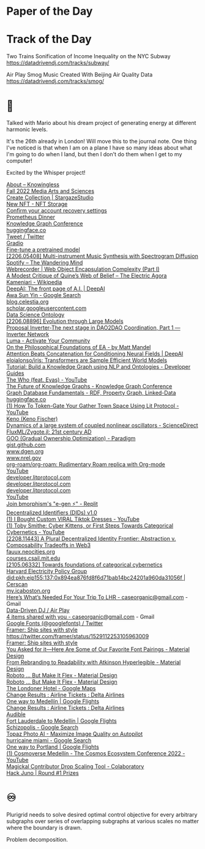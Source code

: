 # Paper of the Day
# Track of the Day
Two Trains
Sonification of Income Inequality on the NYC Subway
https://datadrivendj.com/tracks/subway/

Air Play
Smog Music Created With Beijing Air Quality Data
https://datadrivendj.com/tracks/smog/

# 🍉
Talked with Mario about his dream project of generating energy at different harmonic levels. 

It's the 26th already in London! Will move this to the journal note. 
One thing I've noticed is that when I am on a plane I have so many ideas about what I'm going to do when I land, but then I don't do them when I get to my computer! 

Excited by the Whisper project! 

<a href="https://knowingless.com/about/">About &ndash; Knowingless</a><br/>
<a href="http://student.mit.edu/catalog/mMASa.html">Fall 2022 Media Arts and Sciences</a><br/>
<a href="https://studio.publicawesome.dev/collections/create/">Create Collection | StargazeStudio</a><br/>
<a href="https://nft.storage/new-file/">New NFT - NFT Storage</a><br/>
<a href="https://github.com/LIT-Protocol/lit-oauth">Confirm your account recovery settings</a><br/>
<a href="https://lu.ma/c3dpqomz">Prometheus Dinner</a><br/>
<a href="https://watch.knowledgegraph.tech/">Knowledge Graph Conference</a><br/>
<a href="https://huggingface.co/spaces/anaxagoras7/gauravgs-text-summarizer">huggingface.co</a><br/>
<a href="https://twitter.com/bmorphism/status/1564229020073439232?s=20">Tweet / Twitter</a><br/>
<a href="https://gradio.app/">Gradio</a><br/>
<a href="https://huggingface.co/docs/transformers/training">Fine-tune a pretrained model</a><br/>
<a href="https://arxiv.org/abs/2206.05408">[2206.05408] Multi-instrument Music Synthesis with Spectrogram Diffusion</a><br/>
<a href="https://open.spotify.com/album/2dKa9eIC7CUJTmbOyRxXKh">Spotify &ndash; The Wandering Mind</a><br/>
<a href="https://webrecorder.net/2020/11/09/encapsulation-complexity.html">Webrecorder | Web Object Encapsulation Complexity (Part I)</a><br/>
<a href="https://theelectricagora.com/2016/12/07/a-modest-critique-of-quines-web-of-belief/amp/">A Modest Critique of Quine&rsquo;s Web of Belief &ndash; The Electric Agora</a><br/>
<a href="https://en.wikipedia.org/wiki/Kameniari">Kameniari - Wikipedia</a><br/>
<a href="https://deepai.org/">DeepAI: The front page of A.I. | DeepAI</a><br/>
<a href="https://www.google.com/search?q=Awa+Sun+Yin&rlz=1C5CHFA_enUS890US890&oq=Awa+Sun+Yin&aqs=chrome..69i57.244j0j7&sourceid=chrome&ie=UTF-8">Awa Sun Yin - Google Search</a><br/>
<a href="https://blog.celestia.org/introducing-modular-fellows/">blog.celestia.org</a><br/>
<a href="http://scholar.googleusercontent.com/scholar?q=cache%3AU3k7myO6ACIJ%3Ascholar.google.com%2F%20%22Alexander%20Karp%22%20frankfurt&hl=en&as_sdt=1%2C5">scholar.googleusercontent.com</a><br/>
<a href="https://www.datascienceontology.org/browse/concepts">Data Science Ontology</a><br/>
<a href="https://arxiv.org/abs/2206.08896">[2206.08896] Evolution through Large Models</a><br/>
<a href="https://mirror.xyz/0x0966262125B5E01B5D77B862830a341419BC2872/y-aaFWpbogZt5jWGqu6sVlOG-fKh0p-5V6l2o01yyy0">Proposal Inverter-The next stage in DAO2DAO Coordination, Part 1 &mdash; Inverter Network</a><br/>
<a href="https://lu.ma/">Luma - Activate Your Community</a><br/>
<a href="https://mandel.substack.com/p/on-the-philosophical-foundations">On the Philosophical Foundations of EA - by Matt Mandel</a><br/>
<a href="https://deepai.org/publication/attention-beats-concatenation-for-conditioning-neural-fields">Attention Beats Concatenation for Conditioning Neural Fields | DeepAI</a><br/>
<a href="https://github.com/eloialonso/iris">eloialonso/iris: Transformers are Sample Efficient World Models</a><br/>
<a href="https://neo4j.com/developer/graph-data-science/build-knowledge-graph-nlp-ontologies/">Tutorial: Build a Knowledge Graph using NLP and Ontologies - Developer Guides</a><br/>
<a href="https://www.youtube.com/watch?v=5mkZlkz_Wbo">The Who (feat. Eyas) - YouTube</a><br/>
<a href="https://watch.knowledgegraph.tech/videos/the-future-of-knowledge-graphs">The Future of Knowledge Graphs - Knowledge Graph Conference</a><br/>
<a href="https://terminusdb.com/blog/graph-database-fundamentals/">Graph Database Fundamentals - RDF, Property Graph, Linked-Data</a><br/>
<a href="https://huggingface.co/docs/transformers/model_doc/bloom">huggingface.co</a><br/>
<a href="https://www.youtube.com/watch?v=kDpKhMUNuqE">(1) How To Token-Gate Your Gather Town Space Using Lit Protocol - YouTube</a><br/>
<a href="https://github.com/Keno">Keno (Keno Fischer)</a><br/>
<a href="https://www.sciencedirect.com/science/article/abs/pii/016727899190129W">Dynamics of a large system of coupled nonlinear oscillators - ScienceDirect</a><br/>
<a href="https://github.com/FluxML/Zygote.jl">FluxML/Zygote.jl: 21st century AD</a><br/>
<a href="https://www.paradigm.xyz/2022/09/goo">GOO (Gradual Ownership Optimization) - Paradigm</a><br/>
<a href="https://gist.github.com/ChrisRackauckas/cc6ac746e2dfd285c28e0584a2bfd320">gist.github.com</a><br/>
<a href="https://www.dgen.org/">www.dgen.org</a><br/>
<a href="https://www.nrel.gov/analysis/dgen/">www.nrel.gov</a><br/>
<a href="https://github.com/org-roam/org-roam">org-roam/org-roam: Rudimentary Roam replica with Org-mode</a><br/>
<a href="https://www.youtube.com/watch?v=kDpKhMUNuqE">YouTube</a><br/>
<a href="https://developer.litprotocol.com/accesscontrolconditions/cosmosconditions/">developer.litprotocol.com</a><br/>
<a href="https://developer.litprotocol.com/ToolsAndExamples/bundlrxarweave">developer.litprotocol.com</a><br/>
<a href="https://developer.litprotocol.com/ToolsAndExamples/bundlrxarweave">developer.litprotocol.com</a><br/>
<a href="https://www.youtube.com/watch?v=QGW73VHjJFQ">YouTube</a><br/>
<a href="https://replit.com/login">Join bmorphism&#39;s &quot;e-gen &#9889;&#65039;&quot; - Replit</a><br/>
<a href="https://www.w3.org/TR/did-core/">Decentralized Identifiers (DIDs) v1.0</a><br/>
<a href="https://www.youtube.com/watch?v=Qw5r_pJvP0Q">(1) I Bought Custom VIRAL Tiktok Dresses - YouTube</a><br/>
<a href="https://www.youtube.com/watch?v=y82hKxDeT6w">(1) Toby Smithe: Cyber Kittens, or First Steps Towards Categorical Cybernetics - YouTube</a><br/>
<a href="https://arxiv.org/abs/2208.11443">[2208.11443] A Plural Decentralized Identity Frontier: Abstraction v. Composability Tradeoffs in Web3</a><br/>
<a href="https://fauux.neocities.org/noise.html">fauux.neocities.org</a><br/>
<a href="https://courses.csail.mit.edu/6.851/spring21/lectures/">courses.csail.mit.edu</a><br/>
<a href="https://arxiv.org/abs/2105.06332">[2105.06332] Towards foundations of categorical cybernetics</a><br/>
<a href="https://hepg.hks.harvard.edu/">Harvard Electricity Policy Group</a><br/>
<a href="https://cerscan.com/mainnet/profile/did:pkh:eip155:137:0x894ea876fd8f6d71bab14bc24201a960da31056f">did:pkh:eip155:137:0x894ea876fd8f6d71bab14bc24201a960da31056f | Cerscan</a><br/>
<a href="https://my.icaboston.org/5305/5690">my.icaboston.org</a><br/>
<a href="https://mail.google.com/mail/u/0/#search/delta+lhr/FMfcgzGqQcrBrGVPRcJLsDSMJqLBxFTg">Here&rsquo;s What&rsquo;s Needed For Your Trip To LHR - caseorganic@gmail.com - Gmail</a><br/>
<a href="https://datadrivendj.com/tracks/smog/">Data-Driven DJ / Air Play</a><br/>
<a href="https://mail.google.com/mail/u/0/#inbox/FMfcgzGqQmMRxnbbHWTtxfNNBLbRGbKn">4 items shared with you - caseorganic@gmail.com - Gmail</a><br/>
<a href="https://twitter.com/googlefonts">Google Fonts (@googlefonts) / Twitter</a><br/>
<a href="https://www.framer.com/">Framer: Ship sites with style</a><br/>
<a href="https://twitter.com/framer/status/1529112253105963009">https://twitter.com/framer/status/1529112253105963009</a><br/>
<a href="https://www.framer.com/?utm_source=twitter&utm_medium=social&utm_campaign=sites-launch">Framer: Ship sites with style</a><br/>
<a href="https://material.io/blog/google-fonts-pairing-figma">You Asked for it&mdash;Here Are Some of Our Favorite Font Pairings - Material Design</a><br/>
<a href="https://material.io/blog/atkinson-hyperlegible-design">From Rebranding to Readability with Atkinson Hyperlegible - Material Design</a><br/>
<a href="https://material.io/blog/roboto-flex">Roboto &hellip; But Make It Flex - Material Design</a><br/>
<a href="https://material.io/blog/roboto-flex">Roboto &hellip; But Make It Flex - Material Design</a><br/>
<a href="https://www.google.com/maps/place/The+Londoner+Hotel/@51.5098657,-0.1324018,17z/data=!3m1!4b1!4m8!3m7!1s0x487605490157e0e3:0xd97f513bf2127b73!5m2!4m1!1i2!8m2!3d51.5098624!4d-0.1302131">The Londoner Hotel - Google Maps</a><br/>
<a href="https://www.delta.com/reshop/change-results?cacheKeySuffix=1547d2dc-2a26-4e66-b958-f95c7c8f2871">Change Results : Airline Tickets : Delta Airlines</a><br/>
<a href="https://www.google.com/travel/flights/booking?tfs=CBwQAhpOag0IAxIJL20vMDJfMjg2EgoyMDIyLTA5LTI4cg0IAhIJL20vMDF4XzZzIiAKA0pGSxIKMjAyMi0wOS0yOBoDTURFKgJBQTIEMjE2NSgAcAGCAQsI____________AUABSAGYAQKyAQsSCS9tLzAxeF82cw&tfu=CmxDalJJZFRkMlJUUTFXVXhxTUdkQmQxWkdSR2RDUnkwdExTMHRMUzB0ZDNOallXRXlNVUZCUVVGQlIwMTRjMVJuU2xKeVMwRkJFZ1pCUVRJeE5qVWFDd2lUb2dnUUFob0RSMEpRT0J4d21JQUoSAggB&hl=en-US&gl=US&curr=USD">One way to Medell&iacute;n | Google Flights</a><br/>
<a href="https://www.delta.com/reshop/change-results?cacheKeySuffix=5ae41f60-3c03-4d04-aa95-77d827976eca">Change Results : Airline Tickets : Delta Airlines</a><br/>
<a href="https://www.audible.com/">Audible</a><br/>
<a href="https://www.google.com/travel/flights/search?tfs=CBwQAhoragwIAxIIL20vMHJqMHoSCjIwMjItMDktMjhyDQgCEgkvbS8wMXhfNnMoAHABggELCP___________wFAAUgBmAEC">Fort Lauderdale to Medell&iacute;n | Google Flights</a><br/>
<a href="https://www.google.com/search?q=Schizopolis&rlz=1C5CHFA_enUS890US890&sxsrf=ALiCzsaitOP2HixvPtrH_NfH9Rq9Qb0crA:1664202368150&source=lnms&tbm=vid&sa=X&ved=2ahUKEwijqPP31LL6AhWUiFwKHRKbCQ4Q_AUoAXoECAMQAw&biw=1209&bih=613&dpr=2.5">Schizopolis - Google Search</a><br/>
<a href="https://www.topazlabs.com/topaz-photo-ai?utm_source=fb&utm_medium=cpc%0A&utm_campaign=Meta-Test-US-PROS-PHOTO_AI_SALE-September_2022&utm_content=PROS-M%2FF-25_64-WeddingPhotography_Videography&utm_term=SALE-PHOTO_AI-Sponsored_Post&attribution=true&fbclid=IwAR1swMJV3flv-ibYmsGXmyZuiJMlM3mqr1AaIE-uO-GIY1FdtvnoBufj3eY">Topaz Photo AI - Maximize Image Quality on Autopilot</a><br/>
<a href="https://www.google.com/search?q=hurricaine+miami&rlz=1C5CHFA_enUS890US890&oq=hurricaine+&aqs=chrome.0.69i59j69i57j0i3i10l2j0i10i131i433j0i131i433j0i10i131i433j69i60.1651j0j4&sourceid=chrome&ie=UTF-8">hurricaine miami - Google Search</a><br/>
<a href="https://www.google.com/travel/flights/booking?tfs=CBwQAhqKAWoHCAESA01ERRIKMjAyMi0xMC0wM3IOCAMSCi9tLzAyZnJoYmMiIAoDTURFEgoyMDIyLTEwLTAzGgNNSUEqAkFBMgQxMTQxIh8KA01JQRIKMjAyMi0xMC0wMxoDREZXKgJBQTIDODY3IiAKA0RGVxIKMjAyMi0xMC0wMxoDUERYKgJBQTIEMjQ5NnABggELCP___________wFAAUgBmAEC&tfu=CoABQ2pSSVNXSmtNMkkzWTBoWVRqaEJlRXBaTlhkQ1J5MHRMUzB0TFMwdExYZHpZbVIzTTBGQlFVRkJSMDE0ZFhOalRFeEZYMEZCRWhOQlFURXhOREY4UVVFNE5qZDhRVUV5TkRrMkdnc0l4b29ERUFJYUEwZENVRGdjY0pXc0F3PT0SAggB&curr=USD">One way to Portland | Google Flights</a><br/>
<a href="https://www.youtube.com/watch?v=Z2ZBKo9-iRs">(1) Cosmoverse Medell&iacute;n - The Cosmos Ecosystem Conference 2022 - YouTube</a><br/>
<a href="https://colab.research.google.com/drive/1UaC39CFBAarS9OpFYKeCsx-21nEEC6KY">Magickal Contributor Drop Scaling Tool - Colaboratory</a><br/>
<a href="https://daodao.zone/dao/juno1q7ufzamrmwfw4w35azzkcxd5l44vy8zngm9ufcgryk2dt8clqznsp88lhd/proposals/A1">Hack Juno | Round #1 Prizes</a><br/>



# ♾
Plurigrid needs to solve desired optimal control objective for every arbitrary subgraphs over series of overlapping subgraphs at various scales no matter where the boundary is drawn.

Problem decomposition.